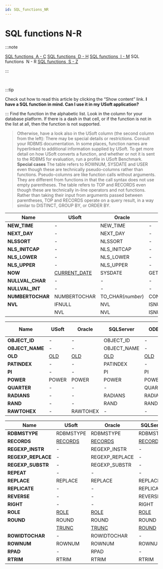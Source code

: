 ```yaml
---
id: SQL_functions_NR
---
```


# SQL functions N-R


:::note

[SQL functions  A - C](/Modeller_and_Rules_Engine/SQL_functions/SQL_functions_AC.md)
[SQL functions  D - H](/Modeller_and_Rules_Engine/SQL_functions/SQL_functions_DH.md)
[SQL functions  I - M](/Modeller_and_Rules_Engine/SQL_functions/SQL_functions_IM.md)
SQL functions  N - R
[SQL functions  S - Z](/Modeller_and_Rules_Engine/SQL_functions/SQL_functions_SZ.md)

:::

 


:::tip

Check out how to read this article by clicking the “Show content” link.
**I have a SQL function in mind. Can I use it in my USoft application?**

:::
Find the function in the alphabetic list. Look in the column for your database platform. If there is a dash in that cell, or if the function is not in the list at all, then the function is not supported.
> Otherwise, have a look also in the USoft column (the second column from the left):
> There may be special details or restrictions. Consult your RDBMS documentation. In some places, function names are hyperlinked to additional information supplied by USoft.
> To get more detail on how USoft converts a function, and whether or not it is sent to the RDBMS for evaluation, run a profile in USoft Benchmark.
> **Special cases**
The table refers to ROWNUM, SYSDATE and USER even though these are technically pseudo-columns rather than functions. Pseudo-columns are like function calls without arguments. They are different from functions in that the call syntax does not use empty parentheses.
The table refers to TOP and RECORDS even though these are technically in-line operators and not functions. Rather than taking their input from arguments passed between parentheses, TOP and RECORDS operate on a query result, in a way similar to DISTINCT, GROUP BY, or ORDER BY.

|**Name**|**USoft**|**Oracle**|**SQLServer**|**ODBC**|**JDBCY, Derby**|
|--------|--------|--------|--------|--------|--------|
|**NEW_TIME**|-       |NEW_TIME|-       |-       |NEW_TIME|
|**NEXT_DAY**|-       |NEXT_DAY|-       |-       |NEXT_DAY|
|**NLSSORT**|-       |NLSSORT |-       |-       |-       |
|**NLS_INITCAP**|-       |NLS_INITCAP|-       |-       |-       |
|**NLS_LOWER**|-       |NLS_LOWER|-       |-       |NLS_LOWER|
|**NLS_UPPER**|-       |NLS_UPPER|-       |-       |NLS_UPPER|
|**NOW** |[CURRENT_DATE](/Modeller_and_Rules_Engine/SQL_functions/CURRENT_DATE.md)|SYSDATE |GETDATE |NOW     |SYSDATE |
|**NULLVAL_CHAR**|-       |-       |-       |NULLVAL_CHAR|-       |
|**NULLVAL_INT**|-       |-       |-       |NULLVAL_INT|-       |
|**NUMBERTOCHAR**|NUMBERTOCHAR|TO_CHAR(*number*)|CONVERT(*number*)|NUMBERTOCHAR|NUMBERTOCHAR|
|**NVL** |IFNULL  |NVL     |ISNULL  |IFNULL  |COALESCE|
|        |NVL     |NVL     |ISNULL  |IFNULL  |COALESCE|



|**Name**|**USoft**|**Oracle**|**SQLServer**|**ODBC**|**JDBCY, Derby**|
|--------|--------|--------|--------|--------|--------|
|**OBJECT_ID**|-       |-       |OBJECT_ID|-       |-       |
|**OBJECT_NAME**|-       |-       |OBJECT_NAME|-       |-       |
|**OLD** |[OLD](/Modeller_and_Rules_Engine/SQL_functions/OLD.md)|[OLD](/Modeller_and_Rules_Engine/SQL_functions/OLD.md)|[OLD](/Modeller_and_Rules_Engine/SQL_functions/OLD.md)|[OLD](/Modeller_and_Rules_Engine/SQL_functions/OLD.md)|[OLD](/Modeller_and_Rules_Engine/SQL_functions/OLD.md)|
|**PATINDEX**|-       |-       |PATINDEX|-       |-       |
|**PI**  |-       |-       |PI      |PI      |PI      |
|**POWER**|POWER   |POWER   |POWER   |POWER   |POWER   |
|**QUARTER**|-       |-       |-       |QUARTER |-       |
|**RADIANS**|-       |-       |RADIANS |RADIANS |RADIANS |
|**RAND**|-       |-       |RAND    |RAND    |RAND    |
|**RAWTOHEX**|-       |RAWTOHEX|-       |-       |RAWTOHEX|



|**Name**|**USoft**|**Oracle**|**SQLServer**|**ODBC**|**JDBCY, Derby**|
|--------|--------|--------|--------|--------|--------|
|**RDBMSTYPE**|RDBMSTYPE|RDBMSTYPE|RDBMSTYPE|RDBMSTYPE|RDBMSTYPE|
|**RECORDS**|[RECORDS](/Modeller_and_Rules_Engine/SQL_functions/RECORDS.md)|[RECORDS](/Modeller_and_Rules_Engine/SQL_functions/RECORDS.md)|[RECORDS](/Modeller_and_Rules_Engine/SQL_functions/RECORDS.md)|[RECORDS](/Modeller_and_Rules_Engine/SQL_functions/RECORDS.md)|[RECORDS](/Modeller_and_Rules_Engine/SQL_functions/RECORDS.md)|
|**REGEXP_INSTR**|-       |REGEXP_INSTR|-       |-       |REGEXP_INSTR|
|**REGEXP_REPLACE**|-       |REGEXP_REPLACE|-       |-       |REGEXP_REPLACE|
|**REGEXP_SUBSTR**|-       |REGEXP_SUBSTR|-       |-       |REGEXP_SUBSTR|
|**REPEAT**|-       |-       |-       |REPEAT  |-       |
|**REPLACE**|REPLACE |REPLACE |REPLACE |REPLACE |REPLACE |
|**REPLICATE**|-       |-       |REPLICATE|-       |-       |
|**REVERSE**|-       |-       |REVERSE |-       |-       |
|**RIGHT**|-       |-       |RIGHT   |RIGHT   |-       |
|**ROLE**|[ROLE](/Modeller_and_Rules_Engine/SQL_functions/ROLE.md)|[ROLE](/Modeller_and_Rules_Engine/SQL_functions/ROLE.md)|[ROLE](/Modeller_and_Rules_Engine/SQL_functions/ROLE.md)|[ROLE](/Modeller_and_Rules_Engine/SQL_functions/ROLE.md)|[ROLE](/Modeller_and_Rules_Engine/SQL_functions/ROLE.md)|
|**ROUND**|ROUND   |ROUND   |ROUND   |ROUND   |ROUND   |
|        |[TRUNC](/Modeller_and_Rules_Engine/SQL_functions/TRUNC_TRUNCATE.md)|[TRUNC](/Modeller_and_Rules_Engine/SQL_functions/TRUNC_TRUNCATE.md)|[ROUND](/Modeller_and_Rules_Engine/SQL_functions/TRUNC_TRUNCATE.md)|[TRUNCATE](/Modeller_and_Rules_Engine/SQL_functions/TRUNC_TRUNCATE.md)|[TRUNC](/Modeller_and_Rules_Engine/SQL_functions/TRUNC_TRUNCATE.md)|
|**ROWIDTOCHAR**|-       |ROWIDTOCHAR|-       |-       |ROWIDTOCHAR|
|**ROWNUM**|ROWNUM  |ROWNUM  |ROWNUM  |-       |ROWNUM  |
|**RPAD**|-       |RPAD    |-       |-       |RPAD    |
|**RTRIM**|RTRIM   |RTRIM   |RTRIM   |RTRIM   |RTRIM   |